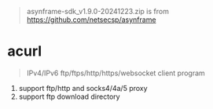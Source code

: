 > asynframe-sdk_v1.9.0-20241223.zip is from https://github.com/netsecsp/asynframe  

# acurl  
> IPv4/IPv6 ftp/ftps/http/https/websocket client program  

1. support ftp/http and socks4/4a/5 proxy  
2. support ftp download directory  
